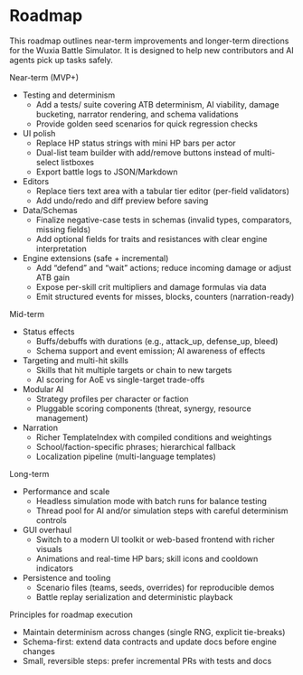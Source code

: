 # Roadmap

This roadmap outlines near-term improvements and longer-term directions for the Wuxia Battle Simulator. It is designed to help new contributors and AI agents pick up tasks safely.

Near-term (MVP+)
- Testing and determinism
  - Add a tests/ suite covering ATB determinism, AI viability, damage bucketing, narrator rendering, and schema validations
  - Provide golden seed scenarios for quick regression checks
- UI polish
  - Replace HP status strings with mini HP bars per actor
  - Dual-list team builder with add/remove buttons instead of multi-select listboxes
  - Export battle logs to JSON/Markdown
- Editors
  - Replace tiers text area with a tabular tier editor (per-field validators)
  - Add undo/redo and diff preview before saving
- Data/Schemas
  - Finalize negative-case tests in schemas (invalid types, comparators, missing fields)
  - Add optional fields for traits and resistances with clear engine interpretation
- Engine extensions (safe + incremental)
  - Add “defend” and “wait” actions; reduce incoming damage or adjust ATB gain
  - Expose per-skill crit multipliers and damage formulas via data
  - Emit structured events for misses, blocks, counters (narration-ready)

Mid-term
- Status effects
  - Buffs/debuffs with durations (e.g., attack_up, defense_up, bleed)
  - Schema support and event emission; AI awareness of effects
- Targeting and multi-hit skills
  - Skills that hit multiple targets or chain to new targets
  - AI scoring for AoE vs single-target trade-offs
- Modular AI
  - Strategy profiles per character or faction
  - Pluggable scoring components (threat, synergy, resource management)
- Narration
  - Richer TemplateIndex with compiled conditions and weightings
  - School/faction-specific phrases; hierarchical fallback
  - Localization pipeline (multi-language templates)

Long-term
- Performance and scale
  - Headless simulation mode with batch runs for balance testing
  - Thread pool for AI and/or simulation steps with careful determinism controls
- GUI overhaul
  - Switch to a modern UI toolkit or web-based frontend with richer visuals
  - Animations and real-time HP bars; skill icons and cooldown indicators
- Persistence and tooling
  - Scenario files (teams, seeds, overrides) for reproducible demos
  - Battle replay serialization and deterministic playback

Principles for roadmap execution
- Maintain determinism across changes (single RNG, explicit tie-breaks)
- Schema-first: extend data contracts and update docs before engine changes
- Small, reversible steps: prefer incremental PRs with tests and docs